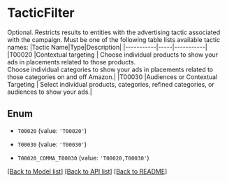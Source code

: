 # TacticFilter

Optional. Restricts results to entities with the advertising tactic associated with the campaign. Must be one of the following table lists available tactic names: |Tactic Name|Type|Description| |-----------|-----|-----------| |T00020     |Contextual targeting | Choose individual products to show your ads in placements related to those products.<br> Choose individual categories to show your ads in placements related to those categories on and off Amazon.| |T00030     |Audiences or Contextual Targeting | Select individual products, categories, refined categories, or audiences to show your ads.|

## Enum

* `T00020` (value: `'T00020'`)

* `T00030` (value: `'T00030'`)

* `T00020_COMMA_T00030` (value: `'T00020,T00030'`)

[[Back to Model list]](../README.md#documentation-for-models) [[Back to API list]](../README.md#documentation-for-api-endpoints) [[Back to README]](../README.md)


